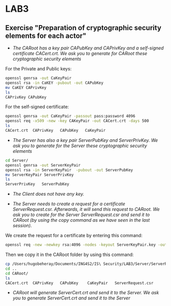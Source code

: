 # LAB3

## Exercise "Preparation of cryptographic security elements for each actor"

- _The CARoot has a key pair CAPubKey and CAPrivKey and a self-signed certificate CACert.crt. We ask you to generate for CARoot these cryptographic security elements_

For the Private and Public keys:

```sh
openssl genrsa -out CaKeyPair
openssl rsa -in CaKEY -pubout -out CAPubKey
mv CaKEY CAPrivKey
ls
CAPrivKey CAPubKey
```

For the self-signed certificate:

```sh
openssl genrsa -out CaKeyPair -passout pass:password 4096
openssl req -x509 -new -key CAKeyPair -out CACert.crt -days 500
ls
CACert.crt  CAPrivKey   CAPubKey   CaKeyPair
```

- _The Server has also a key pair ServerPubKey and ServerPrivKey. We ask you to generate
  for the Server these cryptographic security elements_

```sh
cd Server/
openssl genrsa -out ServerKeyPair
openssl rsa -in ServerKeyPair  -pubout -out ServerPubKey
mv ServerKeyPair ServerPrivKey
ls
ServerPrivKey   ServerPubKey
```

- _The Client does not have any key._

- _The Server needs to create a request for a certificate ServerRequest.csr. Afterwards, it will
  send this request to CARoot. We ask you to create for the Server ServerRequest.csr and
  send it to CARoot (by using the copy command as we have seen in the last session)._

We create the request for a certificate by entering this command:

```sh
openssl req -new -newkey rsa:4096 -nodes -keyout ServerKeyPair.key -out ServerRequest.csr
```

Then we copy it in the CARoot folder by using this command:

```sh
cp /Users/hugobeheray/Documents/ING4S2/IS\ Security/LAB3/Server/ServerRequest.csr /Users/hugobeheray/Documents/ING4S2/IS\ Security/LAB3/CARoot
cd ..
cd CARoot/
ls
CACert.crt  CAPrivKey   CAPubKey    CaKeyPair   ServerRequest.csr
```

- _CARoot will generate ServerCert.crt and send it to the Server. We ask you to generate
  ServerCert.crt and send it to the Server_
